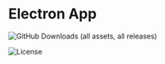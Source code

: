 # Electron App

![GitHub Downloads (all assets, all releases)](https://img.shields.io/github/downloads/benzaria/Campus/total)

![License](https://img.shields.io/badge/License-CC_BY--NC--ND_4.0-blue)

<!--
Optional Enhancements
Use Electron Forge: Simplify project creation and packaging.
bash
Copy code
npx create-electron-app my-electron-app --template=webpack
Add Linting: Install ESLint for code quality.
bash
Copy code
npm install eslint --save-dev
npx eslint --init
-->